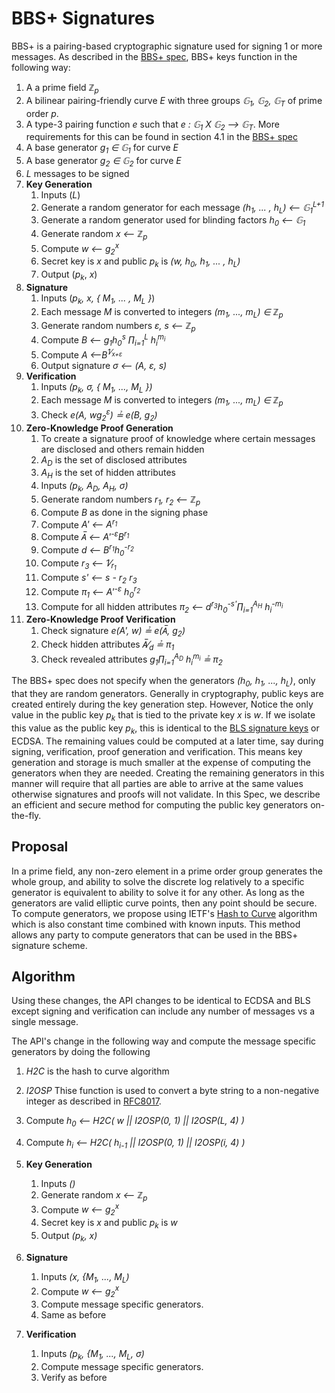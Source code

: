 # BBS+ Signatures

BBS+ is a pairing-based cryptographic signature used for signing 1 or more messages. As described in the
[BBS+ spec](https://eprint.iacr.org/2016/663.pdf), BBS+ keys function in the following way:

1. A a prime field _&integers;<sub>p</sub>_
1. A bilinear pairing-friendly curve _E_ with three groups _&#x1D53E;<sub>1</sub>, &#x1D53E;<sub>2</sub>,
   &#x1D53E;<sub>T</sub>_ of prime order _p_.
1. A type-3 pairing function _e_ such that _e : &#x1D53E;<sub>1</sub> X &#x1D53E;<sub>2</sub> &xrarr;
   &#x1D53E;<sub>T</sub>_. More requirements for this can be found in section 4.1 in the
   [BBS+ spec](https://eprint.iacr.org/2016/663.pdf)
1. A base generator _g<sub>1</sub> &isin; &#x1D53E;<sub>1</sub>_ for curve _E_
1. A base generator _g<sub>2</sub> &isin; &#x1D53E;<sub>2</sub>_ for curve _E_
1. _L_ messages to be signed
1. **Key Generation**
   1. Inputs (_L_)
   1. Generate a random generator for each message _(h<sub>1</sub>, ... , h<sub>L</sub>) &xlarr;
      &#x1D53E;<sub>1</sub><sup>L+1</sup>_
   1. Generate a random generator used for blinding factors _h<sub>0</sub> &xlarr; &#x1D53E;<sub>1</sub>_
   1. Generate random _x &xlarr; &integers;<sub>p</sub>_
   1. Compute _w &xlarr; g<sub>2</sub><sup>x</sup>_
   1. Secret key is _x_ and public _p<sub>k</sub>_ is _(w, h<sub>0</sub>, h<sub>1</sub>, ... , h<sub>L</sub>)_
   1. Output (_p<sub>k</sub>_, _x_)
1. **Signature**
   1. Inputs (_p<sub>k</sub>, x, { M<sub>1</sub>, ... , M<sub>L</sub> }_)
   1. Each message _M_ is converted to integers _(m<sub>1</sub>, ..., m<sub>L</sub>) &isin; &integers;<sub>p</sub>_
   1. Generate random numbers _&epsi;, s &xlarr; &integers;<sub>p</sub>_
   1. Compute _B &xlarr; g<sub>1</sub>h<sub>0</sub><sup>s</sup> &prod;<sub>i=1</sub><sup>L</sup>
      h<sub>i</sub><sup>m<sub>i</sub></sup>_
   1. Compute _A &xlarr;B<sup>1&frasl;<sub>x+&epsi;</sub></sup>_
   1. Output signature _&sigma; &xlarr; (A, &epsi;, s)_
1. **Verification**
   1. Inputs _(p<sub>k</sub>, &sigma;, { M<sub>1</sub>, ..., M<sub>L</sub> })_
   1. Each message _M_ is converted to integers _(m<sub>1</sub>, ..., m<sub>L</sub>) &isin; &integers;<sub>p</sub>_
   1. Check _e(A, wg<sub>2</sub><sup>&epsi;</sup>) &#x225f; e(B, g<sub>2</sub>)_
1. **Zero-Knowledge Proof Generation**
   1. To create a signature proof of knowledge where certain messages are disclosed and others remain hidden
   1. _A<sub>D</sub>_ is the set of disclosed attributes
   1. _A<sub>H</sub>_ is the set of hidden attributes
   1. Inputs _(p<sub>k</sub>, A<sub>D</sub>, A<sub>H</sub>, &sigma;)_
   1. Generate random numbers _r<sub>1</sub>, r<sub>2</sub> &xlarr; &integers;<sub>p</sub>_
   1. Compute _B_ as done in the signing phase
   1. Compute _A' &xlarr; A<sup>r<sub>1</sub></sup>_
   1. Compute _A&#773; &xlarr; A'<sup>-&epsi;</sup>B<sup>r<sub>1</sub></sup>_
   1. Compute _d &xlarr; B<sup>r<sub>1</sub></sup>h<sub>0</sub><sup>-r<sub>2</sub></sup>_
   1. Compute _r<sub>3</sub> &xlarr; 1&frasl;<sub>r<sub>1</sub></sub>_
   1. Compute _s' &xlarr; s - r<sub>2</sub> r<sub>3</sub>_
   1. Compute _&pi;<sub>1</sub> &xlarr; A'<sup>-&epsi;</sup> h<sub>0</sub><sup>r<sub>2</sub></sup>_
   1. Compute for all hidden attributes _&pi;<sub>2</sub> &xlarr;
      d<sup>r<sub>3</sub></sup>h<sub>0</sub><sup>-s'</sup>&prod;<sub>i=1</sub><sup>A<sub>H</sub></sup>
      h<sub>i</sub><sup>-m<sub>i</sub></sup>_
1. **Zero-Knowledge Proof Verification**
   1. Check signature _e(A', w) &#x225f; e(A&#773;, g<sub>2</sub>)_
   1. Check hidden attributes _A&#773;&frasl;<sub>d</sub> &#x225f; &pi;<sub>1</sub>_
   1. Check revealed attributes _g<sub>1</sub>&prod;<sub>i=1</sub><sup>A<sub>D</sub></sup>
      h<sub>i</sub><sup>m<sub>i</sub></sup> &#x225f; &pi;<sub>2</sub>_

The BBS+ spec does not specify when the generators _(h<sub>0</sub>, h<sub>1</sub>, ..., h<sub>L</sub>)_, only that they
are random generators. Generally in cryptography, public keys are created entirely during the key generation step.
However, Notice the only value in the public key _p<sub>k</sub>_ that is tied to the private key _x_ is _w_. If we
isolate this value as the public key _p<sub>k</sub>_, this is identical to the
[BLS signature keys](https://crypto.stanford.edu/~dabo/pubs/papers/BLSmultisig.html) or ECDSA. The remaining values
could be computed at a later time, say during signing, verification, proof generation and verification. This means key
generation and storage is much smaller at the expense of computing the generators when they are needed. Creating the
remaining generators in this manner will require that all parties are able to arrive at the same values otherwise
signatures and proofs will not validate. In this Spec, we describe an efficient and secure method for computing the
public key generators on-the-fly.

## Proposal

In a prime field, any non-zero element in a prime order group generates the whole group, and ability to solve the
discrete log relatively to a specific generator is equivalent to ability to solve it for any other. As long as the
generators are valid elliptic curve points, then any point should be secure. To compute generators, we propose using
IETF's [Hash to Curve](https://datatracker.ietf.org/doc/draft-irtf-cfrg-hash-to-curve/?include_text=1) algorithm which
is also constant time combined with known inputs. This method allows any party to compute generators that can be used in
the BBS+ signature scheme.

## Algorithm

Using these changes, the API changes to be identical to ECDSA and BLS except signing and verification can include any
number of messages vs a single message.

The API's change in the following way and compute the message specific generators by doing the following

1. _H2C_ is the hash to curve algorithm
1. _I2OSP_ Thise function is used to convert a byte string to a non-negative integer as described in
   [RFC8017](https://tools.ietf.org/html/rfc8017#section-4.1).
1. Compute _h<sub>0</sub> &xlarr; H2C( w || I2OSP(0, 1) || I2OSP(L, 4) )_
1. Compute _h<sub>i</sub> &xlarr; H2C( h<sub>i-1</sub> || I2OSP(0, 1) || I2OSP(i, 4) )_

1. **Key Generation**
   1. Inputs _()_
   1. Generate random _x &xlarr; &integers;<sub>p</sub>_
   1. Compute _w &xlarr; g<sub>2</sub><sup>x</sup>_
   1. Secret key is _x_ and public _p<sub>k</sub>_ is _w_
   1. Output _(p<sub>k</sub>, x)_
1. **Signature**
   1. Inputs _(x, \{M<sub>1</sub>, ..., M<sub>L</sub>)_
   1. Compute _w &xlarr; g<sub>2</sub><sup>x</sup>_
   1. Compute message specific generators.
   1. Same as before
1. **Verification**
   1. Inputs _(p<sub>k</sub>, \{M<sub>1</sub>, ..., M<sub>L</sub>, &sigma;)_
   1. Compute message specific generators.
   1. Verify as before
